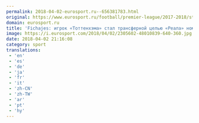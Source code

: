 ```yaml
---
permalink: 2018-04-02-eurosport.ru--656381783.html
original: https://www.eurosport.ru/football/premier-league/2017-2018/story_sto6698609.shtml
domain: eurosport.ru
title: 'Fichajes: игрок «Тоттенхэма» стал трансферной целью «Реала» номер один, и это не Кейн'
image: https://i.eurosport.com/2018/04/02/2305602-48010839-640-360.jpg
date: 2018-04-02 21:16:08
category: sport
translations: 
 - 'en'
 - 'es'
 - 'de'
 - 'ja'
 - 'fr'
 - 'it'
 - 'zh-CN'
 - 'zh-TW'
 - 'ar'
 - 'pt'
 - 'hy'
---
```


